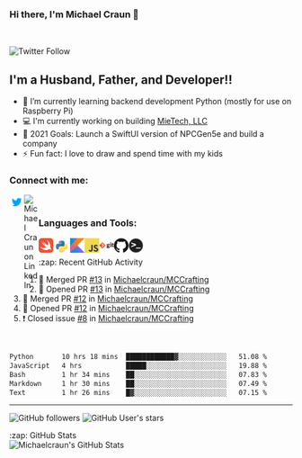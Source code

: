### Hi there, I'm Michael Craun 👋 

<br />

![Twitter Follow](https://img.shields.io/twitter/follow/opkurix?style=social)

## I'm a Husband, Father, and Developer!!

- 🌱 I’m currently learning backend development Python (mostly for use on Raspberry Pi)
- 💻 I'm currently working on building [MieTech, LLC](https://github.com/mietechnologies)
- 🥅 2021 Goals: Launch a SwiftUI version of NPCGen5e and build a company
- ⚡ Fun fact: I love to draw and spend time with my kids

### Connect with me:

[<img align="left" alt="Michael Craun on Twitter" width="26px" src="https://raw.githubusercontent.com/github/explore/80688e429a7d4ef2fca1e82350fe8e3517d3494d/topics/twitter/twitter.png" />][twitter]
[<img align="left" alt="Michael Craun on LinkedIn" width="26px" src="https://cdn.jsdelivr.net/npm/simple-icons@v3/icons/linkedin.svg" />][linkedin]

<br />

### Languages and Tools:

[<img align="left" alt="Swift" width="26px" src="https://raw.githubusercontent.com/github/explore/80688e429a7d4ef2fca1e82350fe8e3517d3494d/topics/swift/swift.png" />][swift]
[<img align="left" alt="Python" width="30px" src="https://raw.githubusercontent.com/github/explore/80688e429a7d4ef2fca1e82350fe8e3517d3494d/topics/python/python.png" />][python]
[<img align="left" alt="Kotlin" width="26px" src="https://raw.githubusercontent.com/github/explore/80688e429a7d4ef2fca1e82350fe8e3517d3494d/topics/kotlin/kotlin.png" />][kotlin]
[<img align="left" alt="JavaScript" width="26px" src="https://raw.githubusercontent.com/github/explore/80688e429a7d4ef2fca1e82350fe8e3517d3494d/topics/javascript/javascript.png" />][javascript]
[<img align="left" alt="Git" width="26px" src="https://raw.githubusercontent.com/github/explore/80688e429a7d4ef2fca1e82350fe8e3517d3494d/topics/git/git.png" />]([])
[<img align="left" alt="GitHub" width="26px" src="https://raw.githubusercontent.com/github/explore/78df643247d429f6cc873026c0622819ad797942/topics/github/github.png" />][github]
[<img align="left" alt="Terminal" width="26px" src="https://raw.githubusercontent.com/github/explore/80688e429a7d4ef2fca1e82350fe8e3517d3494d/topics/terminal/terminal.png" />][terminal]

<br />
<br />

<summary>:zap: Recent GitHub Activity</summary>
  
<!--START_SECTION:activity-->
1. 🎉 Merged PR [#13](https://github.com/Michaelcraun/MCCrafting/pull/13) in [Michaelcraun/MCCrafting](https://github.com/Michaelcraun/MCCrafting)
2. 💪 Opened PR [#13](https://github.com/Michaelcraun/MCCrafting/pull/13) in [Michaelcraun/MCCrafting](https://github.com/Michaelcraun/MCCrafting)
3. 🎉 Merged PR [#12](https://github.com/Michaelcraun/MCCrafting/pull/12) in [Michaelcraun/MCCrafting](https://github.com/Michaelcraun/MCCrafting)
4. 💪 Opened PR [#12](https://github.com/Michaelcraun/MCCrafting/pull/12) in [Michaelcraun/MCCrafting](https://github.com/Michaelcraun/MCCrafting)
5. ❗️ Closed issue [#8](https://github.com/Michaelcraun/MCCrafting/issues/8) in [Michaelcraun/MCCrafting](https://github.com/Michaelcraun/MCCrafting)
<!--END_SECTION:activity-->
  
<br />
  
<!--START_SECTION:waka-->
```text
Python       10 hrs 18 mins  ████████████▓░░░░░░░░░░░░   51.08 % 
JavaScript   4 hrs           █████░░░░░░░░░░░░░░░░░░░░   19.88 % 
Bash         1 hr 34 mins    ██░░░░░░░░░░░░░░░░░░░░░░░   07.83 % 
Markdown     1 hr 30 mins    ██░░░░░░░░░░░░░░░░░░░░░░░   07.49 % 
Text         1 hr 26 mins    █▓░░░░░░░░░░░░░░░░░░░░░░░   07.15 % 
```
<!--END_SECTION:waka-->

---
  
![GitHub followers](https://img.shields.io/github/followers/Michaelcraun?style=social)
![GitHub User's stars](https://img.shields.io/github/stars/Michaelcraun?style=social)
  
<summary>:zap: GitHub Stats</summary>

<img align="left" alt="Michaelcraun's GitHub Stats" src="https://github-readme-stats-8frbydxfs-michaelcraun.vercel.app/api?username=Michaelcraun" />

[twitter]: https://twitter.com/opkurix
[linkedin]: https://linkedin.com/in/michael-craun
[swift]: https://developer.apple.com/swift/
[python]: https://www.python.org
[kotlin]: https://kotlinlang.org
[javascript]: https://www.javascript.com
[github]: https://github.com/
[terminal]: https://en.wikipedia.org/wiki/Terminal_(macOS)
